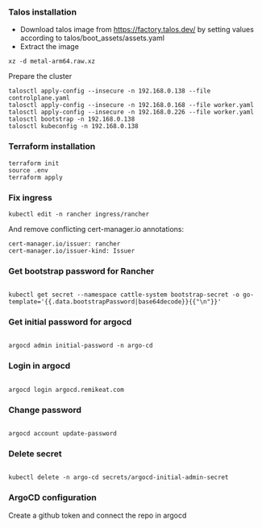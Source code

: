 ### Talos installation

- Download talos image from https://factory.talos.dev/ by setting values according to talos/boot_assets/assets.yaml
- Extract the image

```
xz -d metal-arm64.raw.xz
```

Prepare the cluster

```
talosctl apply-config --insecure -n 192.168.0.138 --file controlplane.yaml
talosctl apply-config --insecure -n 192.168.0.168 --file worker.yaml
talosctl apply-config --insecure -n 192.168.0.226 --file worker.yaml
talosctl bootstrap -n 192.168.0.138
talosctl kubeconfig -n 192.168.0.138
```

### Terraform installation

```
terraform init
source .env
terraform apply
```

### Fix ingress

```
kubectl edit -n rancher ingress/rancher
```

And remove conflicting cert-manager.io annotations:

```
cert-manager.io/issuer: rancher
cert-manager.io/issuer-kind: Issuer
```

### Get bootstrap password for Rancher

```

kubectl get secret --namespace cattle-system bootstrap-secret -o go-template='{{.data.bootstrapPassword|base64decode}}{{"\n"}}'

```

### Get initial password for argocd

```

argocd admin initial-password -n argo-cd

```

### Login in argocd

```

argocd login argocd.remikeat.com

```

### Change password

```

argocd account update-password

```

### Delete secret

```

kubectl delete -n argo-cd secrets/argocd-initial-admin-secret

```

### ArgoCD configuration

Create a github token and connect the repo in argocd
